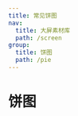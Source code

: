 ```yaml
---
title: 常见饼图
nav:
  title: 大屏素材库
  path: /screen
group:
  title: 饼图
  path: /pie
---
```



# 饼图

<code src="../../example/PieChart/base.tsx" >
